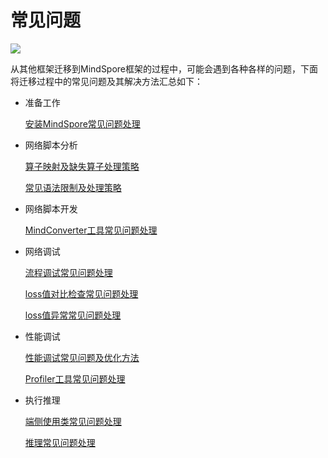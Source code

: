 # 常见问题

<a href="https://gitee.com/mindspore/docs/blob/r1.5/docs/mindspore/migration_guide/source_zh_cn/faq.md" target="_blank"><img src="https://gitee.com/mindspore/docs/raw/r1.5/resource/_static/logo_source.png"></a>

从其他框架迁移到MindSpore框架的过程中，可能会遇到各种各样的问题，下面将迁移过程中的常见问题及其解决方法汇总如下：

- 准备工作

    [安装MindSpore常见问题处理](https://www.mindspore.cn/docs/faq/zh-CN/r1.5/installation.html)

- 网络脚本分析

    [算子映射及缺失算子处理策略](https://www.mindspore.cn/docs/migration_guide/zh-CN/r1.5/script_analysis.html#id3)

    [常见语法限制及处理策略](https://www.mindspore.cn/docs/migration_guide/zh-CN/r1.5/script_analysis.html#id6)

- 网络脚本开发

    [MindConverter工具常见问题处理](https://gitee.com/mindspore/mindinsight/blob/r1.5/mindinsight/mindconverter/README_CN.md#%E5%B8%B8%E8%A7%81%E9%97%AE%E9%A2%98)

- 网络调试

    [流程调试常见问题处理](https://www.mindspore.cn/docs/migration_guide/zh-CN/r1.5/neural_network_debug.html#id6)

    [loss值对比检查常见问题处理](https://www.mindspore.cn/docs/migration_guide/zh-CN/r1.5/neural_network_debug.html#id8)

    [loss值异常常见问题处理](https://www.mindspore.cn/docs/migration_guide/zh-CN/r1.5/neural_network_debug.html#id11)

- 性能调试

    [性能调试常见问题及优化方法](https://www.mindspore.cn/docs/migration_guide/zh-CN/r1.5/sample_code.html#id26)

    [Profiler工具常见问题处理](https://www.mindspore.cn/docs/migration_guide/zh-CN/r1.5/performance_optimization.html#id6)

- 执行推理

    [端侧使用类常见问题处理](https://www.mindspore.cn/lite/faq/zh-CN/r1.5/faq.html)

    [推理常见问题处理](https://www.mindspore.cn/docs/faq/zh-CN/r1.5/inference.html)
